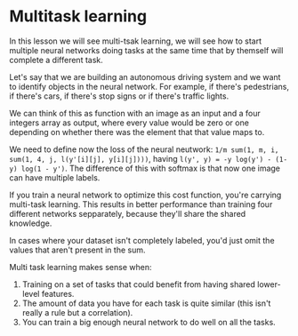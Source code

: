 # Multitask learning

In this lesson we will see multi-tsak learning, we will see how to start multiple neural networks doing tasks at the same time that by themself will complete a different task.

Let's say that we are building an autonomous driving system and we want to identify objects in the neural network. For example, if there's pedestrians, if there's cars, if there's stop signs or if there's traffic lights.

We can think of this as function with an image as an input and a four integers array as output, where every value would be zero or one depending on whether there was the element that that value maps to.

We need to define now the loss of the neural neutwork: `1/m sum(1, m, i, sum(1, 4, j, l(y'[i][j], y[i][j])))`, having `l(y', y) = -y log(y') - (1-y) log(1 - y')`. The difference of this with softmax is that now one image can have multiple labels.

If you train a neural network to optimize this cost function, you're carrying multi-task learning. This results in better performance than training four different networks sepparately, because they'll share the shared knowledge.

In cases where your dataset isn't completely labeled, you'd just omit the values that aren't present in the sum.

Multi task learning makes sense when:

1. Training on a set of tasks that could benefit from having shared lower-level features.
2. The amount of data you have for each task is quite similar (this isn't really a rule but a correlation).
3. You can train a big enough neural network to do well on all the tasks.

